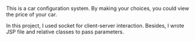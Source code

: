 This is a car configuration system. By making your choices, you could view the price of your car. 

In this project, I used socket for client-server interaction. Besides, I wrote JSP file and relative classes to pass parameters.